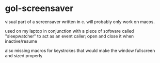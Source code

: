 # gol-screensaver
visual part of a screensaver written in c. will probably only work on macos.

used on my laptop in conjunction with a piece of software called "sleepwatcher" to act as an event caller; open and close it when inactive/resume

also missing macros for keystrokes that would make the window fullscreen and sized properly
